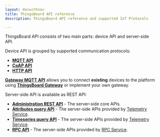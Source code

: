 ```yaml
---
layout: docwithnav
title: ThingsBoard API reference
description: ThingsBoard API reference and supported IoT Protocols

---
```


ThingsBoard API consists of two main parts: device API and server-side API.

Device API is grouped by supported communication protocols:

* [**MQTT API**](/docs/reference/mqtt-api)
* [**CoAP API**](/docs/reference/coap-api)
* [**HTTP API**](/docs/reference/http-api)

[**Gateway MQTT API**](/docs/reference/gateway-mqtt-api) allows you to connect **existing** devices to the platform using **[ThingsBoard Gateway](/docs/iot-gateway/what-is-iot-gateway/)**
or implement your own gateway.

Server-side API is available as REST API:

* [**Administration REST API**](/docs/reference/rest-api) - The server-side core APIs.
* [**Attributes query API**](/docs/user-guide/attributes/#data-query-api) - The server-side APIs provided by [Telemetry Service](/docs/user-guide/attributes/).
* [**Timeseries query API**](/docs/user-guide/telemetry/#data-query-api) - The server-side APIs provided by [Telemetry Service](/docs/user-guide/telemetry/).
* [**RPC API**](/docs/user-guide/rpc/#server-side-rpc-api) - The server-side APIs provided by [RPC Service](/docs/user-guide/rpc/).
